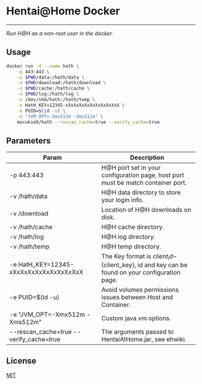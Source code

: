 # Hentai@Home Docker
---

*Run H@H as a non-root user in the docker.*

## Usage

```bash
docker run -d --name hath \
    -p 443:443 \
    -v $PWD/data:/hath/data \
    -v $PWD/download:/hath/download \
    -v $PWD/cache:/hath/cache \
    -v $PWD/log:/hath/log \
    -v /dev/shm/hath:/hath/temp \
    -e HatH_KEY=12345-xXxXxXxXxXxXxXxXxXxX \
    -e PUID=$(id -u) \
    -e "JVM_OPT=-Xmx512m -Xms512m" \
    mocukie0/hath --rescan_cache=true --verify_cache=true
```

## Parameters

| Param                                   | Description                                                                                       |
|-----------------------------------------|---------------------------------------------------------------------------------------------------|
| -p 443:443                              | H@H port set in your configuration page, host port must be match container port.                  |
| -v /hath/data                           | H@H data directory to store your login info.                                                      |
| -v /download                            | Location of H@H downloads on disk.                                                                |
| -v /hath/cache                          | H@H cache directory.                                                                              |
| -v /hath/log                            | H@H log directory.                                                                                |
| -v /hath/temp                           | H@H temp directory.                                                                               |
| -e HatH_KEY=12345-xXxXxXxXxXxXxXxXxXxX  | The Key format is ${client_id}-${client_key}, id and key can be found on your configuration page. |
| -e PUID=$(id -u)                        | Avoid volumes permissions issues between Host and Container.                                      |
| -e "JVM_OPT=-Xmx512m -Xms512m"          | Custom java vm options.                                                                           |
| --rescan_cache=true --verify_cache=true | The arguments passed  to HentaiAtHome.jar, see ehwiki.                                            |


## License
[MIT](LICENSE)
